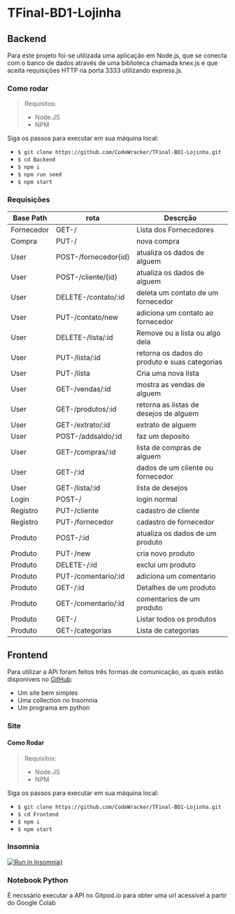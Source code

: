 # TFinal-BD1-Lojinha

## Backend

Para este projeto foi-se utilizada uma aplicação em Node.js, que se conecta com o banco de dados através de uma biblioteca chamada knex.js e que aceita requisições HTTP na porta 3333 utilizando express.js.

### Como rodar

> Requisitos:
>
> - Node.JS
> - NPM

Siga os passos para executar em sua máquina local:

- `$ git clone https://github.com/CodeWracker/TFinal-BD1-Lojinha.git`
- `$ cd Backend`
- `$ npm i`
- `$ npm run seed`
- `$ npm start`

### Requisições

| Base Path  | rota                 | Descrção                                      |
| ---------- | -------------------- | --------------------------------------------- |
| Fornecedor | GET-/                | Lista dos Fornecedores                        |
| Compra     | PUT-/                | nova compra                                   |
| User       | POST-/fornecedor{id} | atualiza os dados de alguem                   |
| User       | POST-/cliente/{id}   | atualiza os dados de alguem                   |
| User       | DELETE-/contato/:id  | deleta um contato de um fornecedor            |
| User       | PUT-/contato/new     | adiciona um contato ao fornecedor             |
| User       | DELETE-/lista/:id    | Remove ou a lista ou algo dela                |
| User       | PUT-/lista/:id       | retorna os dados do produto e suas categorias |
| User       | PUT-/lista           | Cria uma nova lista                           |
| User       | GET-/vendas/:id      | mostra as vendas de alguem                    |
| User       | GET-/produtos/:id    | retorna as listas de desejos de alguem        |
| User       | GET-/extrato/:id     | extrato de alguem                             |
| User       | POST-/addsaldo/:id   | faz um deposito                               |
| User       | GET-/compras/:id     | lista de compras de alguem                    |
| User       | GET-/:id             | dados de um cliente ou fornecedor             |
| User       | GET-/lista/:id       | lista de desejos                              |
| Login      | POST-/               | login normal                                  |
| Registro   | PUT-/cliente         | cadastro de cliente                           |
| Registro   | PUT-/fornecedor      | cadastro de fornecedor                        |
| Produto    | POST-/:id            | atualiza os dados de um produto               |
| Produto    | PUT-/new             | cria novo produto                             |
| Produto    | DELETE-/:id          | exclui um produto                             |
| Produto    | PUT-/comentario/:id  | adiciona um comentario                        |
| Produto    | GET-/:id             | Detalhes de um produto                        |
| Produto    | GET-/comentario/:id  | comentarios de um produto                     |
| Produto    | GET-/                | Listar todos os produtos                      |
| Produto    | GET-/categorias      | Lista de categorias                           |

## Frontend

Para utilizar a APi foram feitos três formas de comunicação, as quais estão disponíveis no [GitHub](https://github.com/CodeWracker/TFinal-BD1-Lojinha):

- Um site bem simples
- Uma collection no Insomnia
- Um programa em python

### Site

#### Como Rodar

> Requisitos:
>
> - Node.JS
> - NPM

Siga os passos para executar em sua máquina local:

- `$ git clone https://github.com/CodeWracker/TFinal-BD1-Lojinha.git`
- `$ cd Frontend`
- `$ npm i`
- `$ npm start`

### Insomnia

[![Run in Insomnia}](https://insomnia.rest/images/run.svg)](https://insomnia.rest/run/?label=Loja%20Gourmet%20-%20Trabalho%20Final%20%7C%20Banco%20de%20Dados&uri=https%3A%2F%2Fraw.githubusercontent.com%2FCodeWracker%2FTFinal-BD1-Lojinha%2Fbackend%2FBackend%2Finsomina-reqs.json)

### Notebook Python

É necssário executar a API no Gitpod.io para obter uma url acessível a partir do Google Colab

